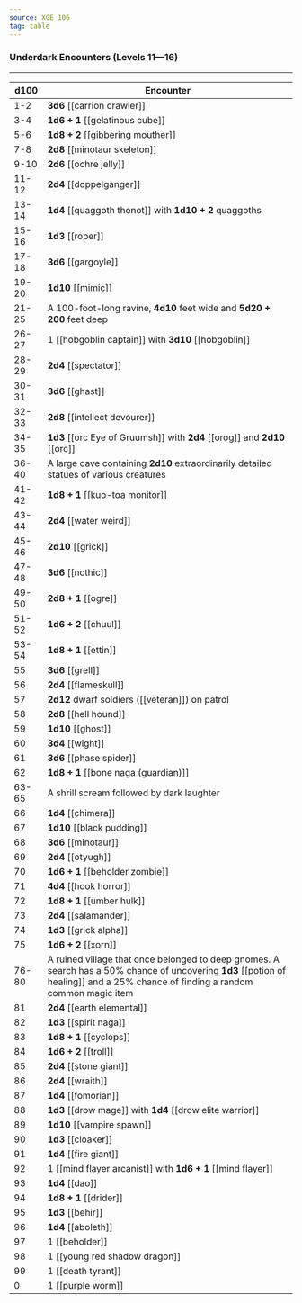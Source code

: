 ```yaml
---
source: XGE 106
tag: table
---
```


### Underdark Encounters (Levels 11—16)
---
|d100|Encounter|
|----|------------|
|1-2|**3d6** [[carrion crawler]]|
|3-4|**1d6 + 1** [[gelatinous cube]]|
|5-6|**1d8 + 2** [[gibbering mouther]]|
|7-8|**2d8** [[minotaur skeleton]]|
|9-10|**2d6** [[ochre jelly]]|
|11-12|**2d4** [[doppelganger]]|
|13-14|**1d4** [[quaggoth thonot]] with **1d10 + 2** quaggoths|
|15-16|**1d3** [[roper]]|
|17-18|**3d6** [[gargoyle]]|
|19-20|**1d10** [[mimic]]|
|21-25|A 100-foot-long ravine, **4d10** feet wide and **5d20 + 200** feet deep|
|26-27|1 [[hobgoblin captain]] with **3d10** [[hobgoblin]]|
|28-29|**2d4** [[spectator]]|
|30-31|**3d6** [[ghast]]|
|32-33|**2d8** [[intellect devourer]]|
|34-35|**1d3** [[orc Eye of Gruumsh]] with **2d4** [[orog]] and **2d10** [[orc]]|
|36-40|A large cave containing **2d10** extraordinarily detailed statues of various creatures|
|41-42|**1d8 + 1** [[kuo-toa monitor]]|
|43-44|**2d4** [[water weird]]|
|45-46|**2d10** [[grick]]|
|47-48|**3d6** [[nothic]]|
|49-50|**2d8 + 1** [[ogre]]|
|51-52|**1d6 + 2** [[chuul]]|
|53-54|**1d8 + 1** [[ettin]]|
|55|**3d6** [[grell]]|
|56|**2d4** [[flameskull]]|
|57|**2d12** dwarf soldiers ([[veteran]]) on patrol|
|58|**2d8** [[hell hound]]|
|59|**1d10** [[ghost]]|
|60|**3d4** [[wight]]|
|61|**3d6** [[phase spider]]|
|62|**1d8 + 1** [[bone naga (guardian)]]|
|63-65|A shrill scream followed by dark laughter|
|66|**1d4** [[chimera]]|
|67|**1d10** [[black pudding]]|
|68|**3d6** [[minotaur]]|
|69|**2d4** [[otyugh]]|
|70|**1d6 + 1** [[beholder zombie]]|
|71|**4d4** [[hook horror]]|
|72|**1d8 + 1** [[umber hulk]]|
|73|**2d4** [[salamander]]|
|74|**1d3** [[grick alpha]]|
|75|**1d6 + 2** [[xorn]]|
|76-80|A ruined village that once belonged to deep gnomes. A search has a 50% chance of uncovering **1d3** [[potion of healing]] and a 25% chance of finding a random common magic item|
|81|**2d4** [[earth elemental]]|
|82|**1d3** [[spirit naga]]|
|83|**1d8 + 1** [[cyclops]]|
|84|**1d6 + 2** [[troll]]|
|85|**2d4** [[stone giant]]|
|86|**2d4** [[wraith]]|
|87|**1d4** [[fomorian]]|
|88|**1d3** [[drow mage]] with **1d4** [[drow elite warrior]]|
|89|**1d10** [[vampire spawn]]|
|90|**1d3** [[cloaker]]|
|91|**1d4** [[fire giant]]|
|92|1 [[mind flayer arcanist]] with **1d6 + 1** [[mind flayer]]|
|93|**1d4** [[dao]]|
|94|**1d8 + 1** [[drider]]|
|95|**1d3** [[behir]]|
|96|**1d4** [[aboleth]]|
|97|1 [[beholder]]|
|98|1 [[young red shadow dragon]]|
|99|1 [[death tyrant]]|
|0|1 [[purple worm]]|
